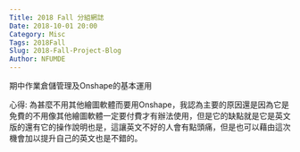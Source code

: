 ```yaml
---
Title: 2018 Fall 分組網誌
Date: 2018-10-01 20:00
Category: Misc
Tags: 2018Fall
Slug: 2018-Fall-Project-Blog
Author: NFUMDE
---
```


期中作業倉儲管理及Onshape的基本運用

<!-- PELICAN_END_SUMMARY -->
心得:
為甚麼不用其他繪圖軟體而要用Onshape，我認為主要的原因還是因為它是免費的不用像其他繪圖軟體一定要付費才有辦法使用，但是它的缺點就是它是英文版的還有它的操作說明也是，這讓英文不好的人會有點頭痛，但是也可以藉由這次機會加以提升自己的英文也是不錯的。


